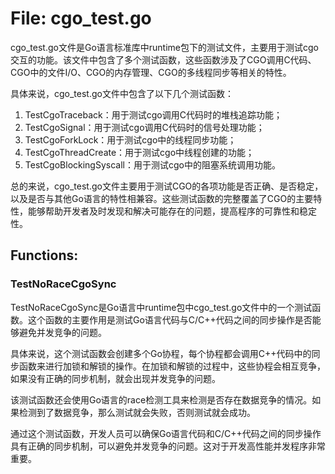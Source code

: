 # File: cgo_test.go

cgo_test.go文件是Go语言标准库中runtime包下的测试文件，主要用于测试cgo交互的功能。该文件中包含了多个测试函数，这些函数涉及了CGO调用C代码、CGO中的文件I/O、CGO的内存管理、CGO的多线程同步等相关的特性。

具体来说，cgo_test.go文件中包含了以下几个测试函数：

1. TestCgoTraceback：用于测试cgo调用C代码时的堆栈追踪功能；
2. TestCgoSignal：用于测试cgo调用C代码时的信号处理功能；
3. TestCgoForkLock：用于测试cgo中的线程同步功能；
4. TestCgoThreadCreate：用于测试cgo中线程创建的功能；
5. TestCgoBlockingSyscall：用于测试cgo中的阻塞系统调用功能。

总的来说，cgo_test.go文件主要用于测试CGO的各项功能是否正确、是否稳定，以及是否与其他Go语言的特性相兼容。这些测试函数的完整覆盖了CGO的主要特性，能够帮助开发者及时发现和解决可能存在的问题，提高程序的可靠性和稳定性。

## Functions:

### TestNoRaceCgoSync

TestNoRaceCgoSync是Go语言中runtime包中cgo_test.go文件中的一个测试函数。这个函数的主要作用是测试Go语言代码与C/C++代码之间的同步操作是否能够避免并发竞争的问题。

具体来说，这个测试函数会创建多个Go协程，每个协程都会调用C++代码中的同步函数来进行加锁和解锁的操作。在加锁和解锁的过程中，这些协程会相互竞争，如果没有正确的同步机制，就会出现并发竞争的问题。

该测试函数还会使用Go语言的race检测工具来检测是否存在数据竞争的情况。如果检测到了数据竞争，那么测试就会失败，否则测试就会成功。

通过这个测试函数，开发人员可以确保Go语言代码和C/C++代码之间的同步操作具有正确的同步机制，可以避免并发竞争的问题。这对于开发高性能并发程序非常重要。



